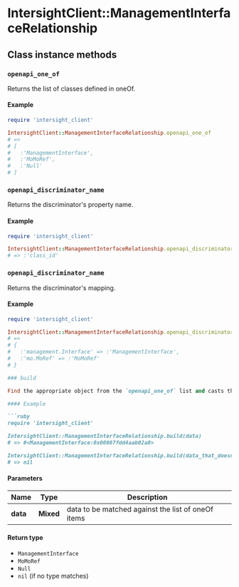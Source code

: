 # IntersightClient::ManagementInterfaceRelationship

## Class instance methods

### `openapi_one_of`

Returns the list of classes defined in oneOf.

#### Example

```ruby
require 'intersight_client'

IntersightClient::ManagementInterfaceRelationship.openapi_one_of
# =>
# [
#   :'ManagementInterface',
#   :'MoMoRef',
#   :'Null'
# ]
```

### `openapi_discriminator_name`

Returns the discriminator's property name.

#### Example

```ruby
require 'intersight_client'

IntersightClient::ManagementInterfaceRelationship.openapi_discriminator_name
# => :'class_id'
```

### `openapi_discriminator_name`

Returns the discriminator's mapping.

#### Example

```ruby
require 'intersight_client'

IntersightClient::ManagementInterfaceRelationship.openapi_discriminator_mapping
# =>
# {
#   :'management.Interface' => :'ManagementInterface',
#   :'mo.MoRef' => :'MoMoRef'
# }

### build

Find the appropriate object from the `openapi_one_of` list and casts the data into it.

#### Example

```ruby
require 'intersight_client'

IntersightClient::ManagementInterfaceRelationship.build(data)
# => #<ManagementInterface:0x00007fdd4aab02a0>

IntersightClient::ManagementInterfaceRelationship.build(data_that_doesnt_match)
# => nil
```

#### Parameters

| Name | Type | Description |
| ---- | ---- | ----------- |
| **data** | **Mixed** | data to be matched against the list of oneOf items |

#### Return type

- `ManagementInterface`
- `MoMoRef`
- `Null`
- `nil` (if no type matches)

